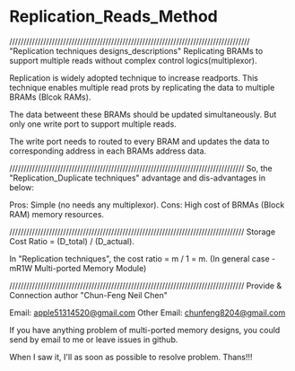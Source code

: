 # Replication_Reads_Method
/////////////////////////////////////////////////////////////////////////////////////
"Replication techniques designs_descriptions"
Replicating BRAMs to support multiple reads without complex control logics(multiplexor).

Replication is widely adopted technique to increase readports. 
This technique enables multiple read prots by replicating the data to multiple BRAMs (Blcok RAMs). 

The data betweent these BRAMs should be updated simultaneously. 
But only one write port to support multiple reads. 

The write port needs to routed to every BRAM and updates the data to corresponding address in each BRAMs address data.

///////////////////////////////////////////////////////////////////////////////////
So, the "Replication_Duplicate techniques" advantage and dis-advantages in below:

Pros: Simple (no needs any multiplexor).
Cons: High cost of BRMAs (Block RAM) memory resources.

///////////////////////////////////////////////////////////////////////////////////
Storage Cost Ratio = (D_total) / (D_actual).

In "Replication techniques", the cost ratio = m / 1 = m. 
(In general case - mR1W Multi-ported Memory Module)

///////////////////////////////////////////////////////////////////////////////////
Provide & Connection author "Chun-Feng Neil Chen"

Email: apple51314520@gmail.com 
Other Email: chunfeng8204@gmail.com

If you have anything problem of multi-ported memory designs,
you could send by email to me or leave issues in github.

When I saw it, I'll as soon as possible to resolve problem.
Thans!!!
